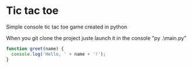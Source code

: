 # Tic tac toe

Simple console tic tac toe game created in python

When you git clone the project juste launch it in the console "py .\main.py"



```javascript
function greet(name) {
  console.log('Hello, ' + name + '!');
}

